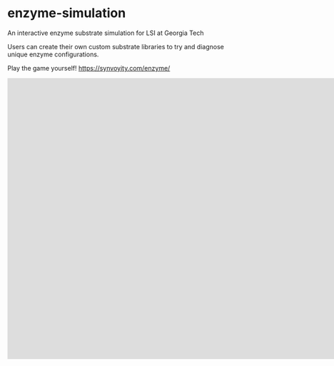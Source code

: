 # enzyme-simulation
An interactive enzyme substrate simulation for LSI at Georgia Tech

Users can create their own custom substrate libraries to try and diagnose unique enzyme configurations.

Play the game yourself!
https://synvoyity.com/enzyme/

<iframe id="" src="https://synvoyity.com/enzyme" name="" width="1920" height="630" frameborder="0" marginheight="0" scrolling="no"></iframe>
